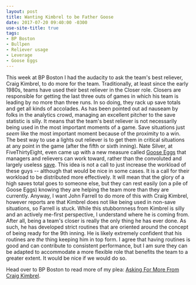 ```yaml
---
layout: post
title: Wanting Kimbrel to be Father Goose
date: 2017-07-20 09:40:00 -0300
use-site-title: true
tags:
- BP Boston
- Bullpen
- Reliever usage
- Leverage
- Goose Eggs
---
```


This week at BP Boston I had the audacity to ask the team's best reliever, Craig Kimbrel, to do more for the team. Traditionally, at least since
the early 1980s, teams have used their best reliever in the Closer role. Closers are responsible for getting the last three outs of 
games in which his team is leading by no more than three runs. In so doing, they rack up save totals and get all kinds of accolades. 
As has been pointed out ad nauseam by folks in the analytics crowd, managing an excellent pitcher to the save statistic is silly. It means
that the team's best reliever is not necessarily being used in the most important moments of a game. Save situations just *seem* like the 
most important moment because of the proximity to a win. The best way to use a lights out reliever is to get them in critical situations at any point in the game
(after the fifth or sixth inning). Nate Silver, at FiveThirtyEight, even came up with a new measure called <a href = "https://fivethirtyeight.com/features/goose-egg-new-save-stat-relief-pitchers/" target = "_blank"> Goose Eggs</a>
that managers and relievers can work toward, rather than the convoluted and largely useless <a href = "https://en.wikipedia.org/wiki/Save_(baseball" target = "_blank"> save</a>. This 
idea is not a call to just increase the workload of these guys -- although that would be nice in some cases. It is a call for their workload to be distributed 
more effectively. It will mean that the glory of a high saves total goes to someone else, but they can rest easily (on a pile of Goose Eggs)
knowing they are helping the team more than they are currently. Anyway, I want John Farrell to do more of this with Craig Kimbrel, however 
reports are that Kimbrel does not like being used in non-save situations, so Farrell is stuck. While this stubbornness from Kimbrel is silly
and an actively me-first perspective, I understand where he is coming from. After all, being a team's closer is really the only thing 
he has ever done. As such, he has developed strict routines that are oriented around the concept of being ready for the 9th inning. He is likely 
extremely confident that his routines are *the* thing keeping him in top form. I agree that having routines is good and can contribute to consistent
performance, but I am sure they can be adapted to accommodate a more flexible role that benefits the team to a greater extent. It would be nice
if we would do so.

Head over to BP Boston to read more of my plea: <a href = "http://boston.locals.baseballprospectus.com/2017/07/18/asking-for-more-from-craig-kimbrel/" target = "_blank"> Asking For More From Craig Kimbrel</a>.